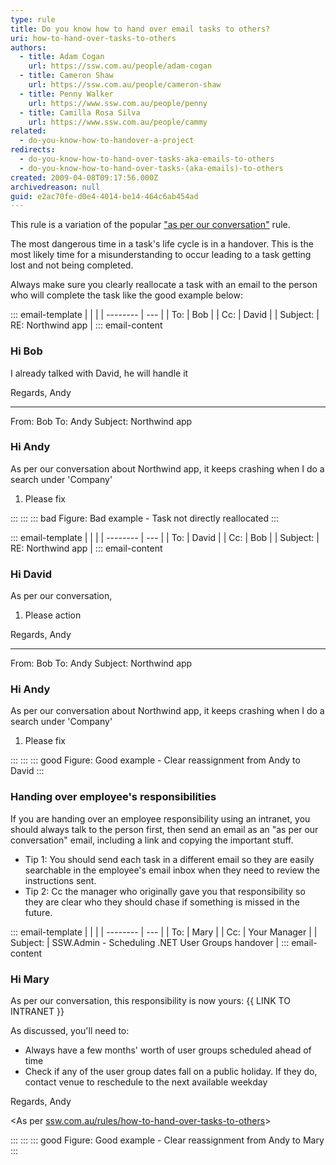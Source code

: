 ```yaml
---
type: rule
title: Do you know how to hand over email tasks to others?
uri: how-to-hand-over-tasks-to-others
authors:
  - title: Adam Cogan
    url: https://ssw.com.au/people/adam-cogan
  - title: Cameron Shaw
    url: https://ssw.com.au/people/cameron-shaw
  - title: Penny Walker
    url: https://www.ssw.com.au/people/penny
  - title: Camilla Rosa Silva
    url: https://www.ssw.com.au/people/cammy
related:
  - do-you-know-how-to-handover-a-project
redirects:
  - do-you-know-how-to-hand-over-tasks-aka-emails-to-others
  - do-you-know-how-to-hand-over-tasks-(aka-emails)-to-others
created: 2009-04-08T09:17:56.000Z
archivedreason: null
guid: e2ac70fe-d0e4-4014-be14-464c6ab454ad
---
```

This rule is a variation of the popular ["as per our conversation"](/as-per-our-conversation-emails) rule.

The most dangerous time in a task's life cycle is in a handover. This is the most likely time for a misunderstanding to occur leading to a task getting lost and not being completed.

<!--endintro-->

Always make sure you clearly reallocate a task with an email to the person who will complete the task like the good example below:

::: email-template
|          |     |
| -------- | --- |
| To:      | Bob |
| Cc:      | David |
| Subject: | RE: Northwind app |
::: email-content  

### Hi Bob

I already talked with David, he will handle it

Regards,
Andy

- - -

From: Bob
To: Andy
Subject: Northwind app

### Hi Andy

As per our conversation about Northwind app, it keeps crashing when I do a search under 'Company'

1. Please fix

:::
:::
::: bad
Figure: Bad example - Task not directly reallocated
:::

::: email-template
|          |     |
| -------- | --- |
| To:      | David |
| Cc:      | Bob |
| Subject: | RE: Northwind app |
::: email-content  

### Hi David

As per our conversation,

1. Please action

Regards,
Andy

- - -

From: Bob
To: Andy
Subject: Northwind app

### Hi Andy

As per our conversation about Northwind app, it keeps crashing when I do a search under 'Company'

1. Please fix

:::
:::
::: good
Figure: Good example - Clear reassignment from Andy to David
:::

### Handing over employee's responsibilities

If you are handing over an employee responsibility using an intranet, you should always talk to the person first, then send an email as an "as per our conversation" email, including a link and copying the important stuff.

* Tip 1: You should send each task in a different email so they are easily searchable in the employee's email inbox when they need to review the instructions sent.
* Tip 2: Cc the manager who originally gave you that responsibility so they are clear who they should chase if something is missed in the future.

::: email-template
|          |     |
| -------- | --- |
| To:      | Mary |
| Cc:      | Your Manager |
| Subject: | SSW.Admin - Scheduling .NET User Groups handover |
::: email-content  

### Hi Mary

As per our conversation, this responsibility is now yours: {{ LINK TO INTRANET }}

As discussed, you'll need to:

* Always have a few months' worth of user groups scheduled ahead of time
* Check if any of the user group dates fall on a public holiday. If they do, contact venue to reschedule to the next available weekday

Regards,
Andy

\<As per [ssw.com.au/rules/how-to-hand-over-tasks-to-others](/how-to-hand-over-tasks-to-others)\>

:::
:::
::: good
Figure: Good example - Clear reassignment from Andy to Mary
:::
